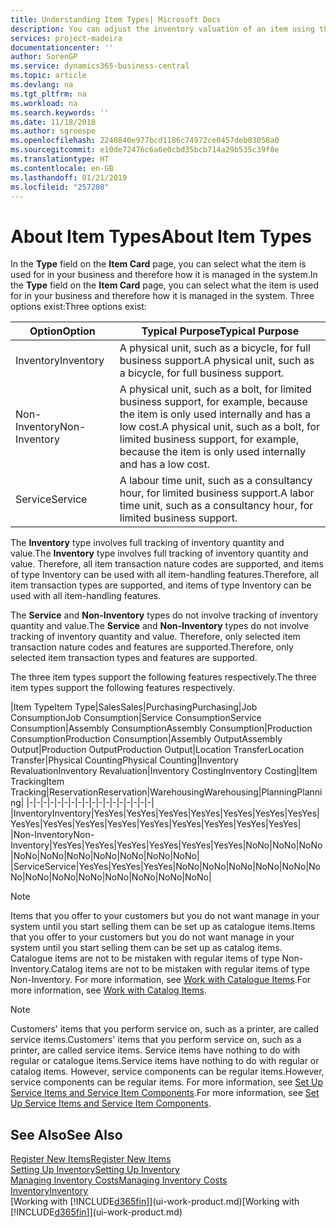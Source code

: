 ```yaml
---
title: Understanding Item Types| Microsoft Docs
description: You can adjust the inventory valuation of an item using the FIFO or Average costing methods, for example, when item costs change for reasons other than transactions.
services: project-madeira
documentationcenter: ''
author: SorenGP
ms.service: dynamics365-business-central
ms.topic: article
ms.devlang: na
ms.tgt_pltfrm: na
ms.workload: na
ms.search.keywords: ''
ms.date: 11/18/2018
ms.author: sgroespe
ms.openlocfilehash: 2240840e977bcd1186c74972ce0457deb03058a0
ms.sourcegitcommit: e10de72476c6a6e0cbd35bcb714a29b535c39f0e
ms.translationtype: HT
ms.contentlocale: en-GB
ms.lasthandoff: 01/21/2019
ms.locfileid: "257208"
---
```

# <a name="about-item-types"></a><span data-ttu-id="30a15-103">About Item Types</span><span class="sxs-lookup"><span data-stu-id="30a15-103">About Item Types</span></span>
<span data-ttu-id="30a15-104">In the **Type** field on the **Item Card** page, you can select what the item is used for in your business and therefore how it is managed in the system.</span><span class="sxs-lookup"><span data-stu-id="30a15-104">In the **Type** field on the **Item Card** page, you can select what the item is used for in your business and therefore how it is managed in the system.</span></span> <span data-ttu-id="30a15-105">Three options exist:</span><span class="sxs-lookup"><span data-stu-id="30a15-105">Three options exist:</span></span>

|<span data-ttu-id="30a15-106">Option</span><span class="sxs-lookup"><span data-stu-id="30a15-106">Option</span></span>|<span data-ttu-id="30a15-107">Typical Purpose</span><span class="sxs-lookup"><span data-stu-id="30a15-107">Typical Purpose</span></span>|
|------|-----------|
|<span data-ttu-id="30a15-108">Inventory</span><span class="sxs-lookup"><span data-stu-id="30a15-108">Inventory</span></span>|<span data-ttu-id="30a15-109">A physical unit, such as a bicycle, for full business support.</span><span class="sxs-lookup"><span data-stu-id="30a15-109">A physical unit, such as a bicycle, for full business support.</span></span>|
|<span data-ttu-id="30a15-110">Non-Inventory</span><span class="sxs-lookup"><span data-stu-id="30a15-110">Non-Inventory</span></span>|<span data-ttu-id="30a15-111">A physical unit, such as a bolt, for limited business support, for example, because the item is only used internally and has a low cost.</span><span class="sxs-lookup"><span data-stu-id="30a15-111">A physical unit, such as a bolt, for limited business support, for example, because the item is only used internally and has a low cost.</span></span>|
|<span data-ttu-id="30a15-112">Service</span><span class="sxs-lookup"><span data-stu-id="30a15-112">Service</span></span>|<span data-ttu-id="30a15-113">A labour time unit, such as a consultancy hour, for limited business support.</span><span class="sxs-lookup"><span data-stu-id="30a15-113">A labor time unit, such as a consultancy hour, for limited business support.</span></span>|

<span data-ttu-id="30a15-114">The **Inventory** type involves full tracking of inventory quantity and value.</span><span class="sxs-lookup"><span data-stu-id="30a15-114">The **Inventory** type involves full tracking of inventory quantity and value.</span></span> <span data-ttu-id="30a15-115">Therefore, all item transaction nature codes are supported, and items of type Inventory can be used with all item-handling features.</span><span class="sxs-lookup"><span data-stu-id="30a15-115">Therefore, all item transaction types are supported, and items of type Inventory can be used with all item-handling features.</span></span>

<span data-ttu-id="30a15-116">The **Service** and **Non-Inventory** types do not involve tracking of inventory quantity and value.</span><span class="sxs-lookup"><span data-stu-id="30a15-116">The **Service** and **Non-Inventory** types do not involve tracking of inventory quantity and value.</span></span> <span data-ttu-id="30a15-117">Therefore, only selected item transaction nature codes and features are supported.</span><span class="sxs-lookup"><span data-stu-id="30a15-117">Therefore, only selected item transaction types and features are supported.</span></span>

<span data-ttu-id="30a15-118">The three item types support the following features respectively.</span><span class="sxs-lookup"><span data-stu-id="30a15-118">The three item types support the following features respectively.</span></span>

|<span data-ttu-id="30a15-119">Item Type</span><span class="sxs-lookup"><span data-stu-id="30a15-119">Item Type</span></span>|<span data-ttu-id="30a15-120">Sales</span><span class="sxs-lookup"><span data-stu-id="30a15-120">Sales</span></span>|<span data-ttu-id="30a15-121">Purchasing</span><span class="sxs-lookup"><span data-stu-id="30a15-121">Purchasing</span></span>|<span data-ttu-id="30a15-122">Job Consumption</span><span class="sxs-lookup"><span data-stu-id="30a15-122">Job Consumption</span></span>|<span data-ttu-id="30a15-123">Service Consumption</span><span class="sxs-lookup"><span data-stu-id="30a15-123">Service Consumption</span></span>|<span data-ttu-id="30a15-124">Assembly Consumption</span><span class="sxs-lookup"><span data-stu-id="30a15-124">Assembly Consumption</span></span>|<span data-ttu-id="30a15-125">Production Consumption</span><span class="sxs-lookup"><span data-stu-id="30a15-125">Production Consumption</span></span>|<span data-ttu-id="30a15-126">Assembly Output</span><span class="sxs-lookup"><span data-stu-id="30a15-126">Assembly Output</span></span>|<span data-ttu-id="30a15-127">Production Output</span><span class="sxs-lookup"><span data-stu-id="30a15-127">Production Output</span></span>|<span data-ttu-id="30a15-128">Location Transfer</span><span class="sxs-lookup"><span data-stu-id="30a15-128">Location Transfer</span></span>|<span data-ttu-id="30a15-129">Physical Counting</span><span class="sxs-lookup"><span data-stu-id="30a15-129">Physical Counting</span></span>|<span data-ttu-id="30a15-130">Inventory Revaluation</span><span class="sxs-lookup"><span data-stu-id="30a15-130">Inventory Revaluation</span></span>|<span data-ttu-id="30a15-131">Inventory Costing</span><span class="sxs-lookup"><span data-stu-id="30a15-131">Inventory Costing</span></span>|<span data-ttu-id="30a15-132">Item Tracking</span><span class="sxs-lookup"><span data-stu-id="30a15-132">Item Tracking</span></span>|<span data-ttu-id="30a15-133">Reservation</span><span class="sxs-lookup"><span data-stu-id="30a15-133">Reservation</span></span>|<span data-ttu-id="30a15-134">Warehousing</span><span class="sxs-lookup"><span data-stu-id="30a15-134">Warehousing</span></span>|<span data-ttu-id="30a15-135">Planning</span><span class="sxs-lookup"><span data-stu-id="30a15-135">Planning</span></span>|
|-|-|-|-|-|-|-|-|-|-|-|-|-|-|-|-|-|-|
|<span data-ttu-id="30a15-136">Inventory</span><span class="sxs-lookup"><span data-stu-id="30a15-136">Inventory</span></span>|<span data-ttu-id="30a15-137">Yes</span><span class="sxs-lookup"><span data-stu-id="30a15-137">Yes</span></span>|<span data-ttu-id="30a15-138">Yes</span><span class="sxs-lookup"><span data-stu-id="30a15-138">Yes</span></span>|<span data-ttu-id="30a15-139">Yes</span><span class="sxs-lookup"><span data-stu-id="30a15-139">Yes</span></span>|<span data-ttu-id="30a15-140">Yes</span><span class="sxs-lookup"><span data-stu-id="30a15-140">Yes</span></span>|<span data-ttu-id="30a15-141">Yes</span><span class="sxs-lookup"><span data-stu-id="30a15-141">Yes</span></span>|<span data-ttu-id="30a15-142">Yes</span><span class="sxs-lookup"><span data-stu-id="30a15-142">Yes</span></span>|<span data-ttu-id="30a15-143">Yes</span><span class="sxs-lookup"><span data-stu-id="30a15-143">Yes</span></span>|<span data-ttu-id="30a15-144">Yes</span><span class="sxs-lookup"><span data-stu-id="30a15-144">Yes</span></span>|<span data-ttu-id="30a15-145">Yes</span><span class="sxs-lookup"><span data-stu-id="30a15-145">Yes</span></span>|<span data-ttu-id="30a15-146">Yes</span><span class="sxs-lookup"><span data-stu-id="30a15-146">Yes</span></span>|<span data-ttu-id="30a15-147">Yes</span><span class="sxs-lookup"><span data-stu-id="30a15-147">Yes</span></span>|<span data-ttu-id="30a15-148">Yes</span><span class="sxs-lookup"><span data-stu-id="30a15-148">Yes</span></span>|<span data-ttu-id="30a15-149">Yes</span><span class="sxs-lookup"><span data-stu-id="30a15-149">Yes</span></span>|<span data-ttu-id="30a15-150">Yes</span><span class="sxs-lookup"><span data-stu-id="30a15-150">Yes</span></span>|<span data-ttu-id="30a15-151">Yes</span><span class="sxs-lookup"><span data-stu-id="30a15-151">Yes</span></span>|<span data-ttu-id="30a15-152">Yes</span><span class="sxs-lookup"><span data-stu-id="30a15-152">Yes</span></span>|
|<span data-ttu-id="30a15-153">Non-Inventory</span><span class="sxs-lookup"><span data-stu-id="30a15-153">Non-Inventory</span></span>|<span data-ttu-id="30a15-154">Yes</span><span class="sxs-lookup"><span data-stu-id="30a15-154">Yes</span></span>|<span data-ttu-id="30a15-155">Yes</span><span class="sxs-lookup"><span data-stu-id="30a15-155">Yes</span></span>|<span data-ttu-id="30a15-156">Yes</span><span class="sxs-lookup"><span data-stu-id="30a15-156">Yes</span></span>|<span data-ttu-id="30a15-157">Yes</span><span class="sxs-lookup"><span data-stu-id="30a15-157">Yes</span></span>|<span data-ttu-id="30a15-158">Yes</span><span class="sxs-lookup"><span data-stu-id="30a15-158">Yes</span></span>|<span data-ttu-id="30a15-159">Yes</span><span class="sxs-lookup"><span data-stu-id="30a15-159">Yes</span></span>|<span data-ttu-id="30a15-160">No</span><span class="sxs-lookup"><span data-stu-id="30a15-160">No</span></span>|<span data-ttu-id="30a15-161">No</span><span class="sxs-lookup"><span data-stu-id="30a15-161">No</span></span>|<span data-ttu-id="30a15-162">No</span><span class="sxs-lookup"><span data-stu-id="30a15-162">No</span></span>|<span data-ttu-id="30a15-163">No</span><span class="sxs-lookup"><span data-stu-id="30a15-163">No</span></span>|<span data-ttu-id="30a15-164">No</span><span class="sxs-lookup"><span data-stu-id="30a15-164">No</span></span>|<span data-ttu-id="30a15-165">No</span><span class="sxs-lookup"><span data-stu-id="30a15-165">No</span></span>|<span data-ttu-id="30a15-166">No</span><span class="sxs-lookup"><span data-stu-id="30a15-166">No</span></span>|<span data-ttu-id="30a15-167">No</span><span class="sxs-lookup"><span data-stu-id="30a15-167">No</span></span>|<span data-ttu-id="30a15-168">No</span><span class="sxs-lookup"><span data-stu-id="30a15-168">No</span></span>|<span data-ttu-id="30a15-169">No</span><span class="sxs-lookup"><span data-stu-id="30a15-169">No</span></span>|
|<span data-ttu-id="30a15-170">Service</span><span class="sxs-lookup"><span data-stu-id="30a15-170">Service</span></span>|<span data-ttu-id="30a15-171">Yes</span><span class="sxs-lookup"><span data-stu-id="30a15-171">Yes</span></span>|<span data-ttu-id="30a15-172">Yes</span><span class="sxs-lookup"><span data-stu-id="30a15-172">Yes</span></span>|<span data-ttu-id="30a15-173">Yes</span><span class="sxs-lookup"><span data-stu-id="30a15-173">Yes</span></span>|<span data-ttu-id="30a15-174">No</span><span class="sxs-lookup"><span data-stu-id="30a15-174">No</span></span>|<span data-ttu-id="30a15-175">No</span><span class="sxs-lookup"><span data-stu-id="30a15-175">No</span></span>|<span data-ttu-id="30a15-176">No</span><span class="sxs-lookup"><span data-stu-id="30a15-176">No</span></span>|<span data-ttu-id="30a15-177">No</span><span class="sxs-lookup"><span data-stu-id="30a15-177">No</span></span>|<span data-ttu-id="30a15-178">No</span><span class="sxs-lookup"><span data-stu-id="30a15-178">No</span></span>|<span data-ttu-id="30a15-179">No</span><span class="sxs-lookup"><span data-stu-id="30a15-179">No</span></span>|<span data-ttu-id="30a15-180">No</span><span class="sxs-lookup"><span data-stu-id="30a15-180">No</span></span>|<span data-ttu-id="30a15-181">No</span><span class="sxs-lookup"><span data-stu-id="30a15-181">No</span></span>|<span data-ttu-id="30a15-182">No</span><span class="sxs-lookup"><span data-stu-id="30a15-182">No</span></span>|<span data-ttu-id="30a15-183">No</span><span class="sxs-lookup"><span data-stu-id="30a15-183">No</span></span>|<span data-ttu-id="30a15-184">No</span><span class="sxs-lookup"><span data-stu-id="30a15-184">No</span></span>|<span data-ttu-id="30a15-185">No</span><span class="sxs-lookup"><span data-stu-id="30a15-185">No</span></span>|<span data-ttu-id="30a15-186">No</span><span class="sxs-lookup"><span data-stu-id="30a15-186">No</span></span>|

> [!NOTE]
> <span data-ttu-id="30a15-187">Items that you offer to your customers but you do not want manage in your system until you start selling them can be set up as catalogue items.</span><span class="sxs-lookup"><span data-stu-id="30a15-187">Items that you offer to your customers but you do not want manage in your system until you start selling them can be set up as catalog items.</span></span> <span data-ttu-id="30a15-188">Catalogue items are not to be mistaken with regular items of type Non-Inventory.</span><span class="sxs-lookup"><span data-stu-id="30a15-188">Catalog items are not to be mistaken with regular items of type Non-Inventory.</span></span> <span data-ttu-id="30a15-189">For more information, see [Work with Catalogue Items](inventory-how-work-nonstock-items.md).</span><span class="sxs-lookup"><span data-stu-id="30a15-189">For more information, see [Work with Catalog Items](inventory-how-work-nonstock-items.md).</span></span>

> [!NOTE]
> <span data-ttu-id="30a15-190">Customers' items that you perform service on, such as a printer, are called service items.</span><span class="sxs-lookup"><span data-stu-id="30a15-190">Customers' items that you perform service on, such as a printer, are called service items.</span></span> <span data-ttu-id="30a15-191">Service items have nothing to do with regular or catalogue items.</span><span class="sxs-lookup"><span data-stu-id="30a15-191">Service items have nothing to do with regular or catalog items.</span></span> <span data-ttu-id="30a15-192">However, service components can be regular items.</span><span class="sxs-lookup"><span data-stu-id="30a15-192">However, service components can be regular items.</span></span> <span data-ttu-id="30a15-193">For more information, see [Set Up Service Items and Service Item Components](service-how-setup-service-items.md).</span><span class="sxs-lookup"><span data-stu-id="30a15-193">For more information, see [Set Up Service Items and Service Item Components](service-how-setup-service-items.md).</span></span>

## <a name="see-also"></a><span data-ttu-id="30a15-194">See Also</span><span class="sxs-lookup"><span data-stu-id="30a15-194">See Also</span></span>
[<span data-ttu-id="30a15-195">Register New Items</span><span class="sxs-lookup"><span data-stu-id="30a15-195">Register New Items</span></span>](inventory-how-register-new-items.md)  
[<span data-ttu-id="30a15-196">Setting Up Inventory</span><span class="sxs-lookup"><span data-stu-id="30a15-196">Setting Up Inventory</span></span>](inventory-setup-inventory.md)  
[<span data-ttu-id="30a15-197">Managing Inventory Costs</span><span class="sxs-lookup"><span data-stu-id="30a15-197">Managing Inventory Costs</span></span>](finance-manage-inventory-costs.md)  
[<span data-ttu-id="30a15-198">Inventory</span><span class="sxs-lookup"><span data-stu-id="30a15-198">Inventory</span></span>](inventory-manage-inventory.md)  
<span data-ttu-id="30a15-199">[Working with [!INCLUDE[d365fin](includes/d365fin_md.md)]](ui-work-product.md)</span><span class="sxs-lookup"><span data-stu-id="30a15-199">[Working with [!INCLUDE[d365fin](includes/d365fin_md.md)]](ui-work-product.md)</span></span>
